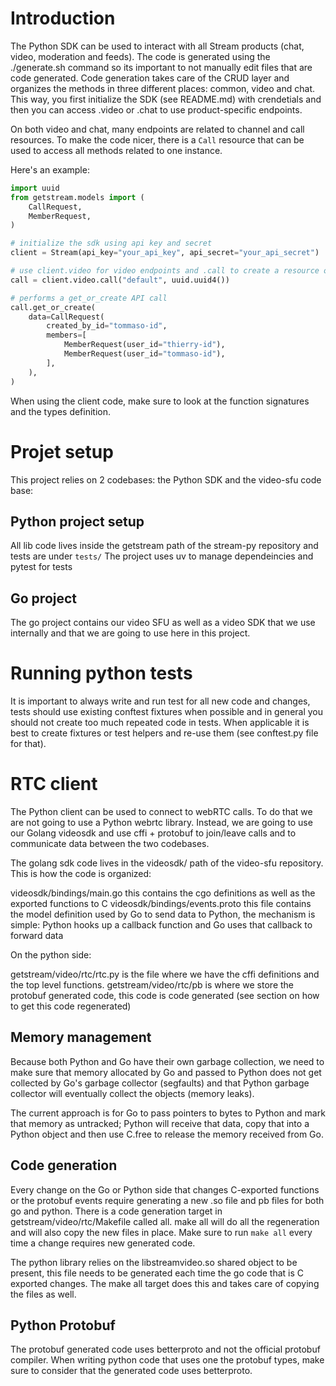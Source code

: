# Introduction

The Python SDK can be used to interact with all Stream products (chat, video, moderation and feeds). The code is generated using the ./generate.sh command so its important to not manually edit files that are code generated.
Code generation takes care of the CRUD layer and organizes the methods in three different places: common, video and chat. This way, you first initialize the SDK (see README.md) with crendetials and then you can
access .video or .chat to use product-specific endpoints.

On both video and chat, many endpoints are related to channel and call resources. To make the code nicer, there is a `Call` resource that can be used to access all methods related to one instance.

Here's an example:

```python
import uuid
from getstream.models import (
    CallRequest,
    MemberRequest,
)

# initialize the sdk using api key and secret
client = Stream(api_key="your_api_key", api_secret="your_api_secret")

# use client.video for video endpoints and .call to create a resource object for a specific call
call = client.video.call("default", uuid.uuid4())

# performs a get_or_create API call
call.get_or_create(
    data=CallRequest(
        created_by_id="tommaso-id",
        members=[
            MemberRequest(user_id="thierry-id"),
            MemberRequest(user_id="tommaso-id"),
        ],
    ),
)
```

When using the client code, make sure to look at the function signatures and the types definition.

# Projet setup

This project relies on 2 codebases: the Python SDK and the video-sfu code base:

## Python project setup

All lib code lives inside the getstream path of the stream-py repository and tests are under `tests/` The project uses uv to manage dependeincies and pytest for tests

## Go project

The go project contains our video SFU as well as a video SDK that we use internally and that we are going to use here in this project.

# Running python tests

It is important to always write and run test for all new code and changes, tests should use existing conftest fixtures when possible and in general you should not create too much repeated code in tests. When applicable it is best to create fixtures or test helpers and re-use them (see conftest.py file for that).


# RTC client

The Python client can be used to connect to webRTC calls. To do that we are not going to use a Python webrtc library. Instead, we are going to use our Golang videosdk and use cffi + protobuf to join/leave calls and to communicate data between the two codebases.

The golang sdk code lives in the videosdk/ path of the video-sfu repository. This is how the code is organized:

videosdk/bindings/main.go this contains the cgo definitions as well as the exported functions to C
videosdk/bindings/events.proto this file contains the model definition used by Go to send data to Python, the mechanism is simple: Python hooks up a callback function and Go uses that callback to forward data

On the python side:

getstream/video/rtc/rtc.py is the file where we have the cffi definitions and the top level functions.
getstream/video/rtc/pb is where we store the protobuf generated code, this code is code generated (see section on how to get this code regenerated)

## Memory management

Because both Python and Go have their own garbage collection, we need to make sure that memory allocated by Go and passed to Python does not get collected by Go's garbage collector (segfaults) and that Python garbage collector will eventually collect the objects (memory leaks).

The current approach is for Go to pass pointers to bytes to Python and mark that memory as untracked; Python will receive that data, copy that into a Python object and then use C.free to release the memory received from Go.

## Code generation

Every change on the Go or Python side that changes C-exported functions or the protobuf events require generating a new .so file and pb files for both go and python. There is a code generation target in getstream/video/rtc/Makefile called all. make all will do all the regeneration and will also copy the new files in place. Make sure to run `make all` every time a change requires new generated code.

The python library relies on the libstreamvideo.so shared object to be present, this file needs to be generated each time the go code that is C exported changes. The make all target does this and takes care of copying the files as well.

## Python Protobuf

The protobuf generated code uses betterproto and not the official protobuf compiler. When writing python code that uses one the protobuf types, make sure to consider that the generated code uses betterproto.
